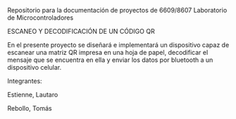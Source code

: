 Repositorio para la documentación de proyectos de
6609/8607 Laboratorio de Microcontroladores

ESCANEO Y DECODIFICACIÓN DE UN CÓDIGO QR


En el presente proyecto se diseñará e implementará un dispositivo capaz de escanear una matriz QR impresa en una hoja de papel, decodificar el mensaje que se encuentra en ella y enviar los datos por bluetooth a un dispositivo celular. 


Integrantes: 

Estienne, Lautaro

Rebollo, Tomás
